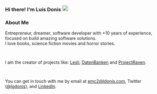### Hi there! I'm Luis Donis <a href="https://www.ldonis.com/"><img src="https://media.giphy.com/media/hvRJCLFzcasrR4ia7z/giphy.gif" width="20px" height="20px"></a>


### About Me
Entrepreneur, dreamer, software developer with +10 years of experience, focused on build amazing software solutions.  
I love books, science fiction movies and horror stories.

<br />

I am the creator of projects like: [Lesli](https://lesli.dev/), [DatenBanken](https://datenbanken.dev/) and [ProjectRaven](https://www.raven.gt/).

<br />

You can get in touch with me by email at [emc2@ldonis.com](mailto:emc2@ldonis.com), Twitter ([@lgdonis](https://twitter.com/lgdonis)), and [LinkedIn](https://www.linkedin.com/in/ldonis/).
